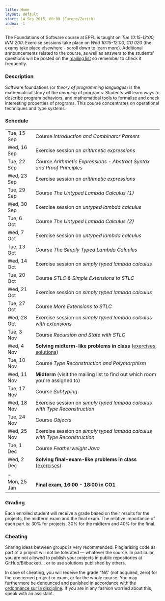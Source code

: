 ```yaml
---
title: Home
layout: default
start: 14 Sep 2015, 00:00 (Europe/Zurich)
index: -1
---
```


The Foundations of Software course at EPFL is taught on *Tue 10:15-12:00, INM 200*.
Exercise sessions take place on *Wed 10:15-12:00, CO 020*
(the exams take place elsewhere - scroll down to learn more).
Additional announcements related to the course, as well as answers to the students' questions
will be posted on the [mailing list](https://groups.google.com/forum/#!forum/fos2015) so remember to check it frequently.

### Description

Software foundations (or *theory of programming languages*) is the mathematical study of the *meaning* of programs. Students will learn ways to describe program behaviors, and mathematical tools to formalize and check interesting properties of programs. This course concentrates on operational techniques and type systems.

### Schedule

|             |                                                                                                          |
|-------------|----------------------------------------------------------------------------------------------------------|
| Tue, 15 Sep | Course *Introduction and Combinator Parsers*                                                             |
| Wed, 16 Sep | Exercise session on *arithmetic expressions*                                                             |
| Tue, 22 Sep | Course *Arithmetic Expressions - Abstract Syntax and Proof Principles*                                   |
| Wed, 23 Sep | Exercise session on *arithmetic expressions*                                                             |
| Tue, 29 Sep | Course *The Untyped Lambda Calculus (1)*                                                                 |
| Wed, 30 Sep | Exercise session on *untyped lambda calculus*                                                            |
| Tue, 6 Oct  | Course *The Untyped Lambda Calculus (2)*                                                                 |
| Wed, 7 Oct  | Exercise session on *untyped lambda calculus*                                                            |
| Tue, 13 Oct | Course *The Simply Typed Lambda Calculus*                                                                |
| Wed, 14 Oct | Exercise session on *simply typed lambda calculus*                                                       |
| Tue, 20 Oct | Course *STLC & Simple Extensions to STLC*                                                                |
| Wed, 21 Oct | Exercise session on *simply typed lambda calculus*                                                       |
| Tue, 27 Oct | Course *More Extensions to STLC*                                                                         |
| Wed, 28 Oct | Exercise session on *simply typed lambda calculus with extensions*                                       |
| Tue, 3 Nov  | Course *Recursion and State with STLC*                                                                   |
| Wed, 4 Nov  | **Solving midterm-like problems in class** ([exercises](slides/penpaper-midterm2015-exercises.pdf), [solutions](slides/penpaper-midterm2015-solutions.pdf)) |
| Tue, 10 Nov | Course *Type Reconstruction and Polymorphism*                                                            |
| Wed, 11 Nov | **Midterm** (visit the mailing list to find out which room you're assigned to)                           |
| Tue, 17 Nov | Course *Subtyping*                                                                                       |
| Wed, 18 Nov | Exercise session on *simply typed lambda calculus with Type Reconstruction*                              |
| Tue, 24 Nov | Course *Objects*                                                                                         |
| Wed, 25 Nov | Exercise session on *simply typed lambda calculus with Type Reconstruction*                              |
| Tue, 1 Dec  | Course *Featherweight Java*                                                                              |
| Wed, 2 Dec  | **Solving final-exam-like problems in class** ([exercises](slides/penpaper-final2015-1.pdf))             |
| ...         |                                                                                                          |
| Mon, 25 Jan | **Final exam, 16:00 - 18:00 in CO1**

### Grading

Each enrolled student will receive a grade based on their results for the projects, the midterm exam and the final exam. The relative importance of each part is: 30% for projects, 30% for the midterm and 40% for the final.

### Cheating

Sharing ideas between groups is very recommended. Plagiarising code as part of a project will not be tolerated — whatever the source. In particular, you are not allowed to publish your projects in public repositories at GitHub/Bitbucket/... or to use solutions published by others.

In case of cheating, you will receive the grade “NA” (not acquired, zero) for the concerned project or exam, or for the whole course. You may furthermore be denounced and punished in accordance with the [ordonnance sur la discipline](http://www.admin.ch/ch/f/rs/4/414.138.2.fr.pdf). If you are in any fashion worried about this, speak with an assistant.